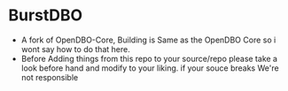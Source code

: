 # BurstDBO

- A fork of OpenDBO-Core, Building is Same as the OpenDBO Core so i wont say how to do that here.
- Before Adding things from this repo to your source/repo please take a look before hand and modify to your liking. if your souce breaks We're not responsible
